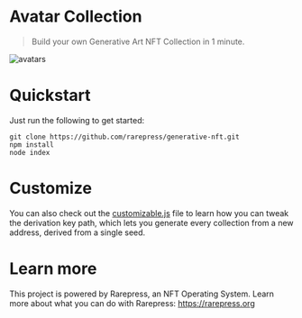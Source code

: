# Avatar Collection

> Build your own Generative Art NFT Collection in 1 minute.

![avatars](avatars.gif)

# Quickstart

Just run the following to get started:

```
git clone https://github.com/rarepress/generative-nft.git
npm install
node index
```

# Customize

You can also check out the [customizable.js](customizable.js) file to learn how you can tweak the derivation key path, which lets you generate every collection from a new address, derived from a single seed.

# Learn more

This project is powered by Rarepress, an NFT Operating System. Learn more about what you can do with Rarepress: https://rarepress.org
